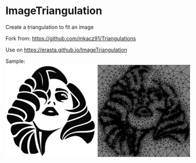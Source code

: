 # ImageTriangulation
Create a triangulation to fit an image

Fork from: https://github.com/mkacz91/Triangulations

Use on https://erasta.github.io/ImageTriangulation

Sample:
<img src="out/gaga.png"></img>